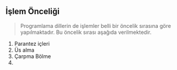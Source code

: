 ## İşlem Önceliği

> Programlama dillerin de işlemler belli bir öncelik sırasına göre yapılmaktadır.
> Bu öncelik sırası aşağıda verilmektedir.

1. Parantez içleri
2. Üs alma
3. Çarpma Bölme
4. 
